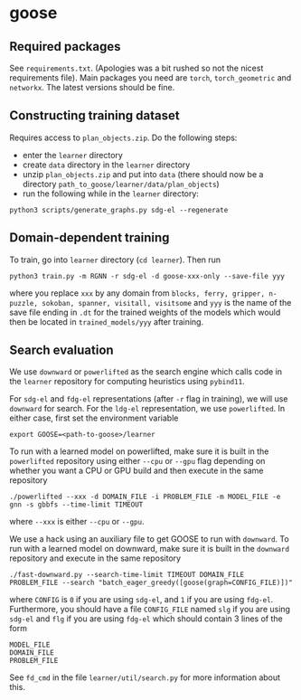 # goose

## Required packages
See `requirements.txt`. (Apologies was a bit rushed so not the nicest requirements file). Main packages you need are `torch`, `torch_geometric` and `networkx`. The latest versions should be fine.

## Constructing training dataset
Requires access to `plan_objects.zip`. Do the following steps:
- enter the ```learner``` directory
- create ```data``` directory in the ```learner``` directory
- unzip ```plan_objects.zip``` and put into ```data``` (there should now be a directory ```path_to_goose/learner/data/plan_objects```)
- run the following while in the  ```learner``` directory:
```
python3 scripts/generate_graphs.py sdg-el --regenerate
```

## Domain-dependent training
To train, go into ```learner``` directory (`cd learner`). Then run 
```
python3 train.py -m RGNN -r sdg-el -d goose-xxx-only --save-file yyy
```
where you replace ```xxx``` by any domain from ```blocks, ferry, gripper, n-puzzle, sokoban, spanner, visitall, visitsome``` and ```yyy``` is the name of the save file ending in `.dt` for the trained weights of the models which would then be located in ```trained_models/yyy``` after training.

## Search evaluation
We use `downward` or `powerlifted` as the search engine which calls code in the `learner` repository for computing heuristics using `pybind11`.

For `sdg-el` and `fdg-el` representations (after `-r` flag in training), we will use `downward` for search. For the `ldg-el` representation, we use `powerlifted`. In either case, first set the environment variable
```
export GOOSE=<path-to-goose>/learner
```

To run with a learned model on powerlifted, make sure it is built in the `powerlifted` repository using either `--cpu` or `--gpu` flag depending on whether you want a CPU or GPU build and then execute in the same repository 
```
./powerlifted --xxx -d DOMAIN_FILE -i PROBLEM_FILE -m MODEL_FILE -e gnn -s gbbfs --time-limit TIMEOUT
```
where `--xxx` is either `--cpu` or `--gpu`.


We use a hack using an auxiliary file to get GOOSE to run with `downward`. To run with a learned model on downward, make sure it is built in the `downward` repository and execute in the same repository
```
./fast-downward.py --search-time-limit TIMEOUT DOMAIN_FILE PROBLEM_FILE --search "batch_eager_greedy([goose(graph=CONFIG_FILE)])"
```
where `CONFIG` is `0` if you are using `sdg-el`, and `1` if you are using `fdg-el`. Furthermore, you should have a file `CONFIG_FILE` named `slg` if you are using `sdg-el` and `flg` if you are using `fdg-el` which should contain 3 lines of the form
```
MODEL_FILE
DOMAIN_FILE
PROBLEM_FILE
```
See `fd_cmd` in the file `learner/util/search.py` for more information about this.